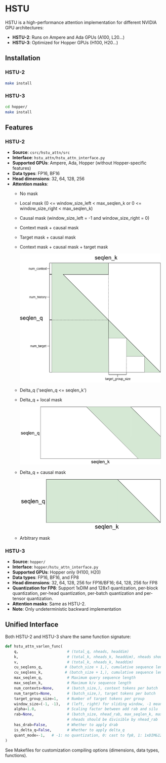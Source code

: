 # HSTU

HSTU is a high-performance attention implementation for different NVIDIA GPU architectures:
- **HSTU-2**: Runs on Ampere and Ada GPUs (A100, L20...)
- **HSTU-3**: Optimized for Hopper GPUs (H100, H20...)

## Installation

### HSTU-2
```sh
make install
```

### HSTU-3
```sh
cd hopper/
make install
```

## Features

### HSTU-2
- **Source**: `csrc/hstu_attn/src`
- **Interface**: `hstu_attn/hstu_attn_interface.py`
- **Supported GPUs**: Ampere, Ada, Hopper (without Hopper-specific features)
- **Data types**: FP16, BF16
- **Head dimensions**: 32, 64, 128, 256
- **Attention masks**:
  * No mask
  * Local mask (0 <= window_size_left < max_seqlen_k or 0 <= window_size_right < max_seqlen_k)
  * Causal mask (window_size_left = -1 and window_size_right = 0)
  * Context mask + causal mask
  * Target mask + causal mask
  * Context mask + causal mask + target mask

    ![Context+causal+target mask](context_causal_target.png)
  * Delta_q ('seqlen_q <= seqlen_k')
  * Delta_q + local mask

    ![Delta_q+local mask](deltaq_local.png)
  * Delta_q + causal mask

    ![Delta_q+causal mask](deltaq_causal.png)

  * Arbitrary mask

### HSTU-3
- **Source**: `hopper/`
- **Interface**: `hopper/hstu_attn_interface.py`
- **Supported GPUs**: Hopper only (H100, H20)
- **Data types**: FP16, BF16, and FP8
- **Head dimensions**: 32, 64, 128, 256 for FP16/BF16; 64, 128, 256 for FP8
- **Quantization for FP8**: Support 1xDIM and 128x1 quantization, per-block quantization, per-head quantization, per-batch quantization and per-tensor quantization.
- **Attention masks**: Same as HSTU-2.
- **Note**: Only undeterministic backward implementation

## Unified Interface

Both HSTU-2 and HSTU-3 share the same function signature:

```python
def hstu_attn_varlen_func(
    q,                      # (total_q, nheads, headdim)
    k,                      # (total_k, nheads_k, headdim), nheads should be equal to nhead_k
    v,                      # (total_k, nheads_k, headdim)
    cu_seqlens_q,          # (batch_size + 1,), cumulative sequence lengths for q
    cu_seqlens_k,          # (batch_size + 1,), cumulative sequence lengths for k/v
    max_seqlen_q,           # Maximum query sequence length
    max_seqlen_k,           # Maximum k/v sequence length
    num_contexts=None,      # (batch_size,), context tokens per batch
    num_targets=None,       # (batch_size,), target tokens per batch
    target_group_size=1,    # Number of target tokens per group
    window_size=(-1, -1),   # (left, right) for sliding window, -1 means infinite window size
    alpha=1.0,              # Scaling factor between add rab and silu
    rab=None,               # (batch_size, nhead_rab, max_seqlen_k, max_seqlen_k), relative attention bias
                            # nheads should be divisible by nhead_rab
    has_drab=False,         # Whether to apply drab
    is_delta_q=False,       # Whether to apply delta_q
    quant_mode=-1,   # -1: no quantization, 0: cast to fp8, 1: 1xDIM&128x1 quantization, 2: per-block quantization, 3: per-head quantization, 4: per-batch quantization, 5: per-tensor quantization.
)
```

See Makefiles for customization compiling options (dimensions, data types, functions).